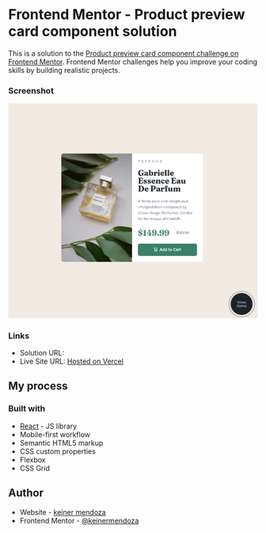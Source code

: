 # Frontend Mentor - Product preview card component solution

This is a solution to the [Product preview card component challenge on Frontend Mentor](https://www.frontendmentor.io/challenges/product-preview-card-component-GO7UmttRfa). Frontend Mentor challenges help you improve your coding skills by building realistic projects. 

### Screenshot

![](./public/images/product-card.png)


### Links

- Solution URL: [](https://your-solution-url.com)
- Live Site URL: [Hosted on Vercel](https://fm-product-card-cyan.vercel.app/)

## My process

### Built with
- [React](https://reactjs.org/) - JS library
- Mobile-first workflow
- Semantic HTML5 markup
- CSS custom properties
- Flexbox
- CSS Grid

## Author

- Website - [keiner mendoza](https://keinermendoza.com)
- Frontend Mentor - [@keinermendoza](https://www.frontendmentor.io/profile/keinermendoza)
